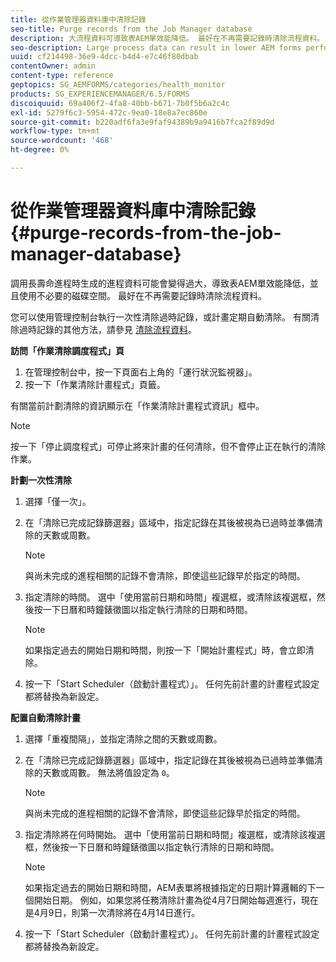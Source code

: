 ```yaml
---
title: 從作業管理器資料庫中清除記錄
seo-title: Purge records from the Job Manager database
description: 大流程資料可導致表AEM單效能降低。 最好在不再需要記錄時清除流程資料。
seo-description: Large process data can result in lower AEM forms performance. It is good practice to purge process data when records are no longer necessary.
uuid: cf214498-36e9-4dcc-b4d4-e7c46f80dbab
contentOwner: admin
content-type: reference
geptopics: SG_AEMFORMS/categories/health_monitor
products: SG_EXPERIENCEMANAGER/6.5/FORMS
discoiquuid: 69a406f2-4fa8-40bb-b671-7b0f5b6a2c4c
exl-id: 5279f6c3-5954-472c-9ea0-18e8a7ec860e
source-git-commit: b220adf6fa3e9faf94389b9a9416b7fca2f89d9d
workflow-type: tm+mt
source-wordcount: '468'
ht-degree: 0%

---
```


# 從作業管理器資料庫中清除記錄 {#purge-records-from-the-job-manager-database}

調用長壽命進程時生成的進程資料可能會變得過大，導致表AEM單效能降低，並且使用不必要的磁碟空間。 最好在不再需要記錄時清除流程資料。

您可以使用管理控制台執行一次性清除過時記錄，或計畫定期自動清除。 有關清除過時記錄的其他方法，請參見 [清除流程資料](/help/forms/using/admin-help/purging-process-data.md#purging-process-data)。

**訪問「作業清除調度程式」頁**

1. 在管理控制台中，按一下頁面右上角的「運行狀況監視器」。
1. 按一下「作業清除計畫程式」頁籤。

有關當前計劃清除的資訊顯示在「作業清除計畫程式資訊」框中。

>[!NOTE]
>
>按一下「停止調度程式」可停止將來計畫的任何清除，但不會停止正在執行的清除作業。

**計劃一次性清除**

1. 選擇「僅一次」。
1. 在「清除已完成記錄篩選器」區域中，指定記錄在其後被視為已過時並準備清除的天數或周數。

   >[!NOTE]
   >
   >與尚未完成的進程相關的記錄不會清除，即使這些記錄早於指定的時間。

1. 指定清除的時間。 選中「使用當前日期和時間」複選框，或清除該複選框，然後按一下日曆和時鐘錶徵圖以指定執行清除的日期和時間。

   >[!NOTE]
   >
   >如果指定過去的開始日期和時間，則按一下「開始計畫程式」時，會立即清除。

1. 按一下「Start Scheduler（啟動計畫程式）」。 任何先前計畫的計畫程式設定都將替換為新設定。

**配置自動清除計畫**

1. 選擇「重複間隔」，並指定清除之間的天數或周數。
1. 在「清除已完成記錄篩選器」區域中，指定記錄在其後被視為已過時並準備清除的天數或周數。 無法將值設定為 `0`。

   >[!NOTE]
   >
   >與尚未完成的進程相關的記錄不會清除，即使這些記錄早於指定的時間。

1. 指定清除將在何時開始。 選中「使用當前日期和時間」複選框，或清除該複選框，然後按一下日曆和時鐘錶徵圖以指定執行清除的日期和時間。

   >[!NOTE]
   >
   >如果指定過去的開始日期和時間，AEM表單將根據指定的日期計算邏輯的下一個開始日期。 例如，如果您將任務清除計畫為從4月7日開始每週進行，現在是4月9日，則第一次清除將在4月14日進行。

1. 按一下「Start Scheduler（啟動計畫程式）」。 任何先前計畫的計畫程式設定都將替換為新設定。
